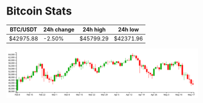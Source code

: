 # Bitcoin Stats

BTC/USDT|24h change|24h high|24h low|
|---|---|---|---|
|$42975.88|-2.50%|$45799.29|$42371.96|

<img src="./chart.svg">
